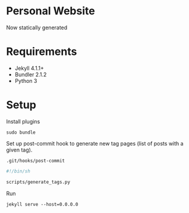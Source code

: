 # Personal Website
Now statically generated

# Requirements
- Jekyll 4.1.1+
- Bundler 2.1.2
- Python 3

# Setup

Install plugins
```
sudo bundle
```

Set up post-commit hook to generate new tag pages (list of posts with a given tag).

`.git/hooks/post-commit`
```sh
#!/bin/sh

scripts/generate_tags.py
```

Run
```
jekyll serve --host=0.0.0.0
```